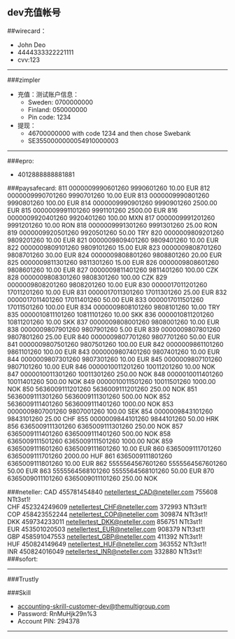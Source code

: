 dev充值帐号
-----------------
##wirecard：
- John Deo    
- 4444333322221111   
- cvv:123
-----------------
###zimpler
- 充值：测试账户信息：
    - Sweden: 0700000000
    - Finland: 050000000   
    - Pin code: 1234   
- 提现：
    - 46700000000 with code 1234 and then chose Swebank  
    - SE3550000000054910000003
-----------------------------------
###epro:
   - 4012888888881881

###paysafecard:
   811	0000009990601260	9990601260      	10.00      	EUR
812	0000009990701260	9990701260      	10.00      	EUR
813	0000009990801260	9990801260      	100.00     	EUR
814	0000009990901260	9990901260      	2500.00    	EUR
815	0000009991101260	9991101260      	2500.00    	EUR
816	0000009920401260	9920401260      	100.00     	MXN
817	0000009991201260	9991201260      	10.00      	RON
818	0000009991301260	9991301260      	25.00      	RON
819	0000009920501260	9920501260      	50.00      	TRY
820	0000009809201260	9809201260      	10.00      	EUR
821	0000009809401260	9809401260      	10.00      	EUR
822	0000009809101260	9809101260      	15.00      	EUR
823	0000009808701260	9808701260      	30.00      	EUR
824	0000009808801260	9808801260      	20.00      	EUR
825	0000009811301260	9811301260      	15.00      	EUR
826	0000009808601260	9808601260      	10.00      	EUR
827	0000009811401260	9811401260      	100.00     	CZK
828	0000009808301260	9808301260      	100.00     	CZK
829	0000009808201260	9808201260      	10.00      	EUR
830	0000017011201260	17011201260     	10.00      	EUR
831	0000017011301260	17011301260     	25.00      	EUR
832	0000017011401260	17011401260     	50.00      	EUR
833	0000017011501260	17011501260     	100.00     	EUR
834	0000009808101260	9808101260      	10.00      	TRY
835	0000010811101260	10811101260     	10.00      	SKK
836	0000010811201260	10811201260     	10.00      	SKK
837	0000009808001260	9808001260      	10.00      	EUR
838	0000009807901260	9807901260      	5.00       	EUR
839	0000009807801260	9807801260      	25.00      	EUR
840	0000009807701260	9807701260      	50.00      	EUR
841	0000009807501260	9807501260      	100.00     	EUR
842	0000009861101260	9861101260      	100.00     	EUR
843	0000009807401260	9807401260      	10.00      	EUR
844	0000009807301260	9807301260      	10.00      	EUR
845	0000009807101260	9807101260      	10.00      	EUR
846	0000010011201260	10011201260     	10.00      	NOK
847	0000010011301260	10011301260     	250.00     	NOK
848	0000010011401260	10011401260     	500.00     	NOK
849	0000010011501260	10011501260     	1000.00    	NOK
850	5636009111201260	5636009111201260	250.00     	NOK
851	5636009111301260	5636009111301260	500.00     	NOK
852	5636009111401260	5636009111401260	1000.00    	NOK
853	0000009807001260	9807001260      	100.00     	SEK
854	0000009843101260	9843101260      	25.00      	CHF
855	0000009844101260	9844101260      	50.00      	HRK
856	6365009111301260	6365009111301260	250.00     	NOK
857	6365009111401260	6365009111401260	500.00     	NOK
858	6365009111501260	6365009111501260	1000.00    	NOK
859	6365009111601260	6365009111601260	10.00      	EUR
860	6365009111701260	6365009111701260	2000.00    	HUF
861	6365009111801260	6365009111801260	10.00      	EUR
862	5555564567601260	5555564567601260	50.00      	EUR
863	5555564568101260	5555564568101260	50.00      	EUR
870	6365009011101260	6365009011101260	250.00     	NOK 

###neteller:
CAD 455781454840 netellertest_CAD@neteller.com 755608 NTt3st1!   
CHF 452324249609 netellertest_CHF@neteller.com 372993 NTt3st1!    
COP 458423552244 netellertest_COP@neteller.com 309874 NTt3st1!    
DKK 459734233011 netellertest_DKK@neteller.com 856751 NTt3st1!   
EUR 453501020503 netellertest_EUR@neteller.com 908379 NTt3st1!   
GBP 458591047553 netellertest_GBP@neteller.com 411392 NTt3st1!   
HUF 450824149649 netellertest_HUF@neteller.com 363552 NTt3st1!   
INR 450824016049 netellertest_INR@neteller.com 332880 NTt3st1!   
###sofort:



-----------------
###Trustly

###Skill
- accounting-skrill-customer-dev@themultigroup.com
- Password: RnMuHjk29n%3
- Account PIN: 294378
--------------------------------------